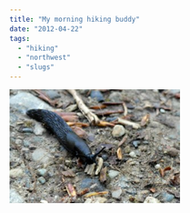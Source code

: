 ```yaml
---
title: "My morning hiking buddy"
date: "2012-04-22"
tags: 
  - "hiking"
  - "northwest"
  - "slugs"
---
```


[![](images/Sluggo-300x200.jpg "SAMSUNG CSC")](http://theludwigs.com/wp-content/uploads/2012/04/Sluggo.jpg)
